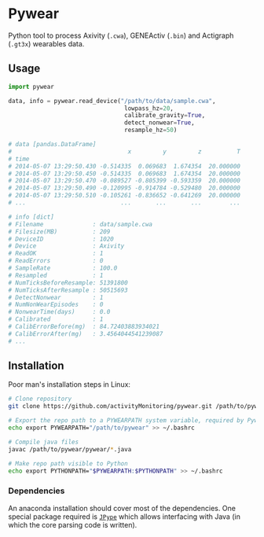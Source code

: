 # Pywear

Python tool to process Axivity (`.cwa`), GENEActiv (`.bin`) and Actigraph (`.gt3x`) wearables data.

## Usage

```python
import pywear

data, info = pywear.read_device("/path/to/data/sample.cwa",
                                 lowpass_hz=20,
                                 calibrate_gravity=True,
                                 detect_nonwear=True,
                                 resample_hz=50)

# data [pandas.DataFrame]
#                                 x         y         z          T
# time
# 2014-05-07 13:29:50.430 -0.514335  0.069683  1.674354  20.000000
# 2014-05-07 13:29:50.450 -0.514335  0.069683  1.674354  20.000000
# 2014-05-07 13:29:50.470 -0.089527 -0.805399 -0.593359  20.000000
# 2014-05-07 13:29:50.490 -0.120995 -0.914784 -0.529480  20.000000
# 2014-05-07 13:29:50.510 -0.105261 -0.836652 -0.641269  20.000000
# ...                           ...       ...       ...        ...

# info [dict]
# Filename              : data/sample.cwa
# Filesize(MB)          : 209
# DeviceID              : 1020
# Device                : Axivity
# ReadOK                : 1
# ReadErrors            : 0
# SampleRate            : 100.0
# Resampled             : 1
# NumTicksBeforeResample: 51391800
# NumTicksAfterResample : 50515693
# DetectNonwear         : 1
# NumNonWearEpisodes    : 0
# NonwearTime(days)     : 0.0
# Calibrated            : 1
# CalibErrorBefore(mg)  : 84.72403883934021
# CalibErrorAfter(mg)   : 3.4564044541239087
# ...

```

## Installation

Poor man's installation steps in Linux:

```bash
# Clone repository
git clone https://github.com/activityMonitoring/pywear.git /path/to/pywear

# Export the repo path to a PYWEARPATH system variable, required by Pywear
echo export PYWEARPATH="/path/to/pywear" >> ~/.bashrc

# Compile java files
javac /path/to/pywear/pywear/*.java

# Make repo path visible to Python
echo export PYTHONPATH="$PYWEARPATH:$PYTHONPATH" >> ~/.bashrc
```

### Dependencies
An anaconda installation should cover most of the dependencies. One special package required is [`JPype`](https://jpype.readthedocs.io/en/devel/install.html) which allows interfacing with Java (in which the core parsing code is written).